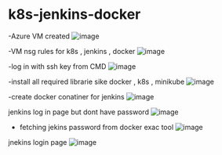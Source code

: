 # k8s-jenkins-docker
-Azure VM created 
![image](https://github.com/user-attachments/assets/f8f68811-03a6-4704-b252-2ad1a02ee951)

-VM nsg rules for k8s , jenkins , docker
![image](https://github.com/user-attachments/assets/b1158b4a-75a8-43a6-b460-d0e48c148d87)

-log in with ssh key from CMD
![image](https://github.com/user-attachments/assets/a8a13945-ad9b-43ef-8a1a-7f1313882d2f)

-install all required librarie sike docker , k8s , minikube
![image](https://github.com/user-attachments/assets/fe1479f2-f2aa-4c10-9941-dd3cc88d4f83)

-create docker conatiner for jenkins
![image](https://github.com/user-attachments/assets/e6d409ff-0077-4400-8c02-ad5c5e06fe60)

jenkins log in page but dont have password
![image](https://github.com/user-attachments/assets/3036bf34-2c3d-4221-9f1c-a7bfefd200c6)

- fetching jekins password from docker exac tool
![image](https://github.com/user-attachments/assets/f5209297-9d5e-48c1-b8d7-04115fced7b0)

jnekins login page
![image](https://github.com/user-attachments/assets/518fca1c-fd39-4d0e-85b4-355f1e4c1543)
